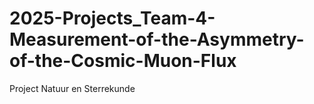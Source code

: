 # 2025-Projects_Team-4-Measurement-of-the-Asymmetry-of-the-Cosmic-Muon-Flux
Project Natuur en Sterrekunde 
